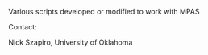 Various scripts developed or modified to work with MPAS

Contact:

Nick Szapiro, University of Oklahoma
